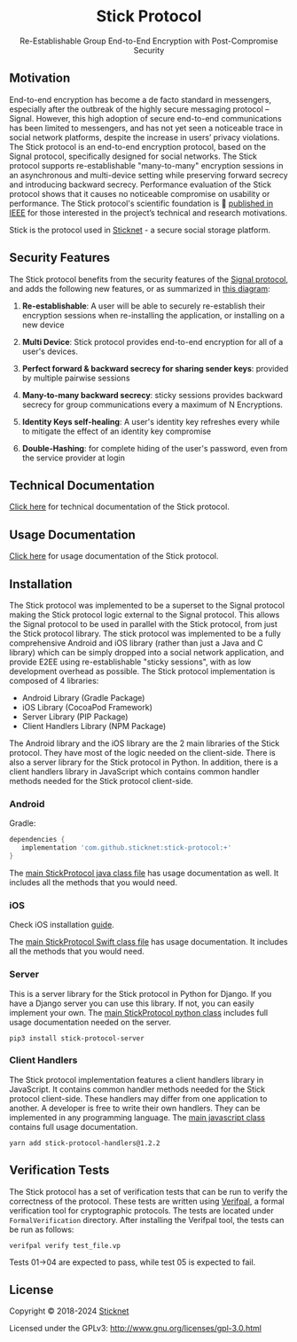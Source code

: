 <h1 align="center">Stick Protocol</h1>
<p align="center">Re-Establishable Group End-to-End Encryption with Post-Compromise Security</p>

## Motivation

End-to-end encryption has become a de facto standard in messengers, especially after the outbreak of the highly secure
messaging protocol – Signal. However, this high adoption of secure end-to-end communications has been limited to
messengers, and has not yet seen a noticeable trace in social network platforms, despite the increase in users’ privacy
violations. The Stick protocol is an end-to-end encryption protocol, based on the Signal protocol, specifically designed
for social networks. The Stick protocol supports re-establishable "many-to-many" encryption sessions in an asynchronous
and multi-device setting while preserving forward secrecy and introducing backward secrecy. Performance evaluation of
the Stick protocol shows that it causes no noticeable compromise on usability or performance. The Stick protocol's
scientific foundation is 📄 <a href="https://www.sticknet.org/stick-protocol.pdf">published in IEEE</a> for those
interested in the
project’s technical and research motivations.

Stick is the protocol used in <a href="https://www.sticknet.org">Sticknet</a> - a secure social storage platform.

## Security Features

The Stick protocol benefits from the security features of the <a href="https://signal.org/docs/">Signal protocol<a/>, and adds the following new features, or as summarized in <a href="https://omarbasem.com/PDFs/StickProtocolPoster.pdf">this diagram</a>:

1. <b>Re-establishable</b>: A user will be able to securely re-establish their encryption sessions when re-installing the application, or installing on a new device

2. <b>Multi Device</b>: Stick protocol provides end-to-end encryption for all of a user's devices.

3. <b>Perfect forward & backward secrecy for sharing sender keys</b>: provided by multiple pairwise sessions

4. <b>Many-to-many backward secrecy</b>: sticky sessions provides backward secrecy for group communications every a maximum of N Encryptions.

5. <b>Identity Keys self-healing</b>: A user's identity key refreshes every while to mitigate the effect of an identity key compromise

6. <b>Double-Hashing</b>: for complete hiding of the user's password, even from the service provider at login

## Technical Documentation

<a href="https://www.sticknet.org/stick-protocol">Click here<a/> for technical documentation of the Stick protocol.

## Usage Documentation

<a href="https://www.sticknet.org/stick-protocol/usage-documentation">Click here<a/> for usage documentation of the
Stick
protocol.

## Installation

The Stick protocol was implemented to be a superset to the Signal protocol making the Stick protocol logic external to
the Signal protocol. This allows the Signal protocol to be used in parallel with the Stick protocol, from just the Stick
protocol library. The stick protocol was implemented to be a fully comprehensive Android and iOS library (rather than
just a Java and C library) which can be simply dropped into a social network application, and provide E2EE using
re-establishable "sticky sessions", with as low development overhead as possible. The Stick protocol implementation is
composed of 4 libraries:

- Android Library (Gradle Package)
- iOS Library (CocoaPod Framework)
- Server Library (PIP Package)
- Client Handlers Library (NPM Package)

The Android library and the iOS library are the 2 main libraries of the Stick protocol. They have most of the logic
needed on the client-side. There is also a server library for the Stick protocol in Python. In addition, there is a
client handlers library in JavaScript which contains common handler methods needed for the Stick protocol client-side.

### Android

Gradle:

```gradle
dependencies {
   implementation 'com.github.sticknet:stick-protocol:+'
}
```

The <a href="https://github.com/sticknet/stick-protocol/blob/main/android/app/src/main/java/com/stiiick/stickprotocol/main/StickProtocol.java">
main StickProtocol java class file</a> has usage documentation as well. It includes all the methods that you would need.

### iOS

Check iOS installation [guide](./ios_installation.md).

The <a href="https://github.com/sticknet/stick-protocol/blob/main/ios/StickProtocol/StickProtocol/Main/StickProtocol.swift">
main StickProtocol Swift class file</a> has usage documentation. It includes all the methods that you would
need.

### Server

This is a server library for the Stick protocol in Python for Django. If you have a Django server you can use this
library. If not, you can easily implement your own.
The <a href="https://github.com/stickapp/stick-protocol/blob/main/server/stick_protocol/stick_protocol.py">main
StickProtocol python class<a/> includes full usage documentation needed on the server.

```
pip3 install stick-protocol-server
```

### Client Handlers

The Stick protocol implementation features a client handlers library in JavaScript. It contains common handler methods
needed for the Stick protocol client-side. These handlers may differ from one application to another. A developer is
free to write their own handlers. They can be implemented in any programming language.
The <a href="https://github.com/stickapp/stick-protocol/blob/main/client-handlers/StickProtocolHandlers.js">main
javascript class</a> contains full usage documentation.

```
yarn add stick-protocol-handlers@1.2.2
```

## Verification Tests

The Stick protocol has a set of verification tests that can be run to verify the correctness of the protocol.
These tests are written using <a href="https://verifpal.com/">Verifpal</a>, a formal verification tool for cryptographic
protocols. The tests are located under `FormalVerification` directory. After installing the Verifpal tool, the tests 
can be run as follows:
```
verifpal verify test_file.vp
```
Tests 01->04 are expected to pass, while test 05 is expected to fail.

## License

Copyright © 2018-2024 <a href="https://www.sticknet.org">Sticknet</a>

Licensed under the GPLv3: http://www.gnu.org/licenses/gpl-3.0.html
